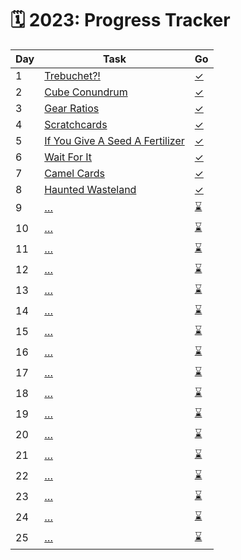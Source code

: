 # 🗓️ 2023: Progress Tracker

| Day | Task | Go |
| --- | ----- | ------ |
| 1   | [Trebuchet?!](./day-01/README.md) | [&#10003;](./day-01/main.go) |
| 2   | [Cube Conundrum](./day-02/README.md) | [&#10003;](./day-02/main.go) |
| 3   | [Gear Ratios](./day-03/README.md) | [&#10003;](./day-03/main.go) |
| 4   | [Scratchcards](./day-04/README.md) | [&#10003;](./day-04/main.go) |
| 5   | [If You Give A Seed A Fertilizer](./day-05/README.md) | [&#10003;](./day-05/main.go) |
| 6   | [Wait For It](./day-06/README.md) | [&#10003;](./day-06/main.go) |
| 7   | [Camel Cards](./day-07/README.md) | [&#10003;](./day-07/main.go) |
| 8   | [Haunted Wasteland](./day-08/README.md) | [&#10003;](./day-08/main.go) |
| 9   | […](./day-09/README.md) | [&#x231B;](./day-09/main.go) |
| 10  | […](./day-10/README.md) | [&#x231B;](./day-10/main.go) |
| 11  | […](./day-11/README.md) | [&#x231B;](./day-11/main.go) |
| 12  | […](./day-12/README.md) | [&#x231B;](./day-12/main.go) |
| 13  | […](./day-13/README.md) | [&#x231B;](./day-13/main.go) |
| 14  | […](./day-14/README.md) | [&#x231B;](./day-14/main.go) |
| 15  | […](./day-15/README.md) | [&#x231B;](./day-15/main.go) |
| 16  | […](./day-16/README.md) | [&#x231B;](./day-16/main.go) |
| 17  | […](./day-17/README.md) | [&#x231B;](./day-17/main.go) |
| 18  | […](./day-18/README.md) | [&#x231B;](./day-18/main.go) |
| 19  | […](./day-19/README.md) | [&#x231B;](./day-19/main.go) |
| 20  | […](./day-20/README.md) | [&#x231B;](./day-20/main.go) |
| 21  | […](./day-21/README.md) | [&#x231B;](./day-21/main.go) |
| 22  | […](./day-22/README.md) | [&#x231B;](./day-22/main.go) |
| 23  | […](./day-23/README.md) | [&#x231B;](./day-23/main.go) |
| 24  | […](./day-24/README.md) | [&#x231B;](./day-24/main.go) |
| 25  | […](./day-25/README.md) | [&#x231B;](./day-25/main.go) |
